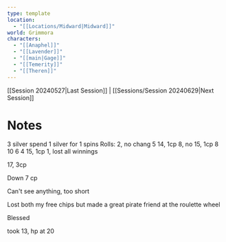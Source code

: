 ```yaml
---
type: template
location:
  - "[[Locations/Midward|Midward]]"
world: Grimmora
characters:
  - "[[Anaphel]]"
  - "[[Lavender]]"
  - "[[main|Gage]]"
  - "[[Temerity]]"
  - "[[Theren]]"
---
```

 [[Session 20240527|Last Session]] | [[Sessions/Session 20240629|Next Session]]

# Notes

3 silver
spend 1 silver for 1 spins
Rolls:
2, no chang
5
14, 1cp
8, no
15, 1cp
8
10
6
4
15, 1cp
1, lost all winnings

17, 3cp

Down 7 cp

Can't see anything, too short

Lost both my free chips but made a great pirate friend at the roulette wheel

Blessed

took 13, hp at 20

